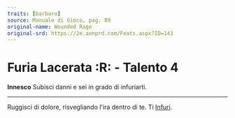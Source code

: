 ```yaml
---
traits: [barbaro]
source: Manuale di Gioco, pag. 89
original-name: Wounded Rage
original-srd: https://2e.aonprd.com/Feats.aspx?ID=143
---
```


# Furia Lacerata :R: - Talento 4

**Innesco** Subisci danni e sei in grado di infuriarti.

---

Ruggisci di dolore, risvegliando l'ira dentro di te. Ti
[Infuri](/azioni/classe/infuriarsi).

